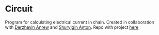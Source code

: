 # Circuit

Program for calculating electrical current in chain. Created in collaboration with [Derzhavin Anrew](https://github.com/derzhavin3016) and [Shuryigin Anton](https://github.com/uslsteen).
Repo with project [here](https://github.com/Tako-San/circuits)

